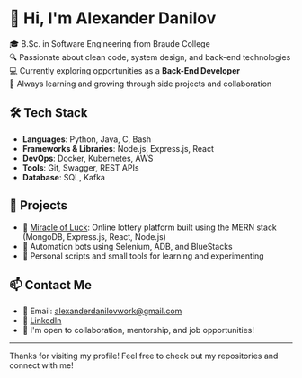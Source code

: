 # 👋 Hi, I'm Alexander Danilov

🎓 B.Sc. in Software Engineering from Braude College  
🔍 Passionate about clean code, system design, and back-end technologies  
💻 Currently exploring opportunities as a **Back-End Developer**  
🌱 Always learning and growing through side projects and collaboration

## 🛠️ Tech Stack

- **Languages**: Python, Java, C, Bash
- **Frameworks & Libraries**: Node.js, Express.js, React
- **DevOps**: Docker, Kubernetes, AWS
- **Tools**: Git, Swagger, REST APIs
- **Database**: SQL, Kafka

## 📌 Projects

- 🎰 [Miracle of Luck](https://miracle-of-luck.vercel.app): Online lottery platform built using the MERN stack (MongoDB, Express.js, React, Node.js)
- 🤖 Automation bots using Selenium, ADB, and BlueStacks
- 🧩 Personal scripts and small tools for learning and experimenting

## 📫 Contact Me

- 📧 Email: alexanderdanilovwork@gmail.com 
- 💼 [LinkedIn](https://www.linkedin.com/in/alexander-danilov-software-engineer)  
- 💬 I'm open to collaboration, mentorship, and job opportunities!

---

Thanks for visiting my profile! Feel free to check out my repositories and connect with me!
